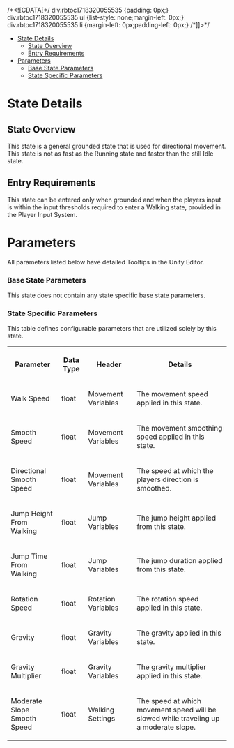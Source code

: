 /\*<!\[CDATA\[\*/ div.rbtoc1718320055535 {padding: 0px;} div.rbtoc1718320055535 ul {list-style: none;margin-left: 0px;} div.rbtoc1718320055535 li {margin-left: 0px;padding-left: 0px;} /\*\]\]>\*/

*   [State Details](#WalkingState-StateDetails)
    *   [State Overview](#WalkingState-StateOverview)
    *   [Entry Requirements](#WalkingState-EntryRequirements)
*   [Parameters](#WalkingState-Parameters)
    *   [Base State Parameters](#WalkingState-BaseStateParameters)
    *   [State Specific Parameters](#WalkingState-StateSpecificParameters)

State Details
=============

State Overview
--------------

This state is a general grounded state that is used for directional movement. This state is not as fast as the Running state and faster than the still Idle state.

Entry Requirements
------------------

This state can be entered only when grounded and when the players input is within the input thresholds required to enter a Walking state, provided in the Player Input System.

Parameters
==========

All parameters listed below have detailed Tooltips in the Unity Editor.

### Base State Parameters

This state does not contain any state specific base state parameters.

### State Specific Parameters

This table defines configurable parameters that are utilized solely by this state.

<table data-table-width="1382" data-layout="default" data-local-id="42844ded-fd04-45a2-9151-655070fb6892" class="confluenceTable"><colgroup><col style="width: 220.0px;"><col style="width: 100.0px;"><col style="width: 198.0px;"><col style="width: 864.0px;"></colgroup><tbody><tr><th class="confluenceTh"><p><strong>Parameter</strong></p></th><th class="confluenceTh"><p><strong>Data Type</strong></p></th><th class="confluenceTh"><p><strong>Header</strong></p></th><th class="confluenceTh"><p><strong>Details</strong></p></th></tr><tr><td class="confluenceTd"><p>Walk Speed</p></td><td class="confluenceTd"><p>float</p></td><td class="confluenceTd"><p>Movement Variables</p></td><td class="confluenceTd"><p>The movement speed applied in this state.</p></td></tr><tr><td class="confluenceTd"><p>Smooth Speed</p></td><td class="confluenceTd"><p>float</p></td><td class="confluenceTd"><p>Movement Variables</p></td><td class="confluenceTd"><p>The movement smoothing speed applied in this state.</p></td></tr><tr><td class="confluenceTd"><p>Directional Smooth Speed</p></td><td class="confluenceTd"><p>float</p></td><td class="confluenceTd"><p>Movement Variables</p></td><td class="confluenceTd"><p>The speed at which the players direction is smoothed.</p></td></tr><tr><td class="confluenceTd"><p>Jump Height From Walking</p></td><td class="confluenceTd"><p>float</p></td><td class="confluenceTd"><p>Jump Variables</p></td><td class="confluenceTd"><p>The jump height applied from this state.</p></td></tr><tr><td class="confluenceTd"><p>Jump Time From Walking</p></td><td class="confluenceTd"><p>float</p></td><td class="confluenceTd"><p>Jump Variables</p></td><td class="confluenceTd"><p>The jump duration applied from this state.</p></td></tr><tr><td class="confluenceTd"><p>Rotation Speed</p></td><td class="confluenceTd"><p>float</p></td><td class="confluenceTd"><p>Rotation Variables</p></td><td class="confluenceTd"><p>The rotation speed applied in this state.</p></td></tr><tr><td class="confluenceTd"><p>Gravity</p></td><td class="confluenceTd"><p>float</p></td><td class="confluenceTd"><p>Gravity Variables</p></td><td class="confluenceTd"><p>The gravity applied in this state.</p></td></tr><tr><td class="confluenceTd"><p>Gravity Multiplier</p></td><td class="confluenceTd"><p>float</p></td><td class="confluenceTd"><p>Gravity Variables</p></td><td class="confluenceTd"><p>The gravity multiplier applied in this state.</p></td></tr><tr><td class="confluenceTd"><p>Moderate Slope Smooth Speed</p></td><td class="confluenceTd"><p>float</p></td><td class="confluenceTd"><p>Walking Settings</p></td><td class="confluenceTd"><p>The speed at which movement speed will be slowed while traveling up a moderate slope.</p></td></tr></tbody></table>
